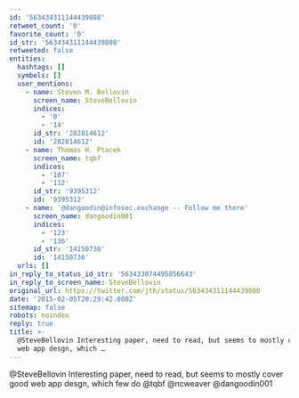 ```yaml
---
id: '563434311144439808'
retweet_count: '0'
favorite_count: '0'
id_str: '563434311144439808'
retweeted: false
entities:
  hashtags: []
  symbols: []
  user_mentions:
    - name: Steven M. Bellovin
      screen_name: SteveBellovin
      indices:
        - '0'
        - '14'
      id_str: '282814612'
      id: '282814612'
    - name: Thomas H. Ptacek
      screen_name: tqbf
      indices:
        - '107'
        - '112'
      id_str: '9395312'
      id: '9395312'
    - name: '@dangoodin@infosec.exchange -- Follow me there'
      screen_name: dangoodin001
      indices:
        - '123'
        - '136'
      id_str: '14150736'
      id: '14150736'
  urls: []
in_reply_to_status_id_str: '563433074495856643'
in_reply_to_screen_name: SteveBellovin
original_url: https://twitter.com/jth/status/563434311144439808
date: '2015-02-05T20:29:42.000Z'
sitemap: false
robots: noindex
reply: true
title: >-
  @SteveBellovin Interesting paper, need to read, but seems to mostly cover good
  web app desgn, which …
---
```


@SteveBellovin Interesting paper, need to read, but seems to mostly cover good web app desgn, which few do @tqbf @ncweaver @dangoodin001